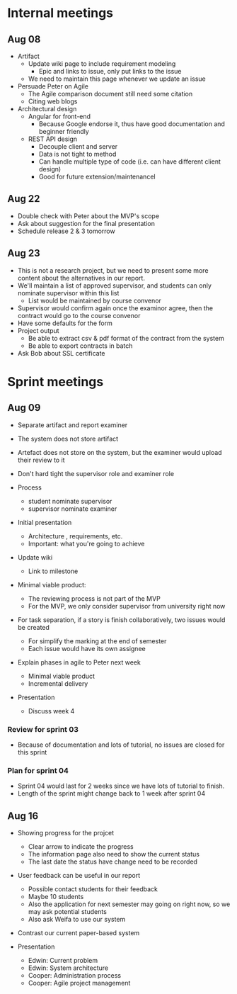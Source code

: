 # Internal meetings

## Aug 08

- Artifact
  - Update wiki page to include requirement modeling
    - Epic and links to issue, only put links to the issue
  - We need to maintain this page whenever we update an issue
- Persuade Peter on Agile
  - The Agile comparison document still need some citation 
  - Citing web blogs
- Architectural design
  - Angular for front-end
    - Because Google endorse it, thus have good documentation and beginner friendly
  - REST API design
    - Decouple client and server
    - Data is not tight to method
    - Can handle multiple type of code (i.e. can have different client design)
    - Good for future extension/maintenancel

## Aug 22
- Double check with Peter about the MVP's scope
- Ask about suggestion for the final presentation
- Schedule release 2 & 3 tomorrow

## Aug 23

- This is not a research project, but we need to present some more content about the alternatives in our report.
- We'll maintain a list of approved supervisor, and students can only nominate supervisor within this list
  - List would be maintained by course convenor
- Supervisor would confirm again once the examinor agree, then the contract would go to the course convenor
- Have some defaults for the form
- Project output
  - Be able to extract csv & pdf format of the contract from the system
  - Be able to export contracts in batch
- Ask Bob about SSL certificate

# Sprint meetings

## Aug 09

- Separate artifact and report examiner
- The system does not store artifact
- Artefact does not store on the system, but the examiner would upload their review to it
- Don't hard tight the supervisor role and examiner role
- Process
  - student nominate supervisor
  - supervisor nominate examiner
- Initial presentation
  - Architecture , requirements, etc.
  - Important: what you're going to achieve

- Update wiki
  - Link to milestone
- Minimal viable product:
  - The reviewing process is not part of the MVP
  - For the MVP, we only consider supervisor from university right now
- For task separation, if a story is finish collaboratively, two issues would be created
  - For simplify the marking at the end of semester
  - Each issue would have its own assignee
- Explain phases in agile to Peter next week
  - Minimal viable product
  - Incremental delivery
- Presentation
  - Discuss week 4

### Review for sprint 03

- Because of documentation and lots of tutorial, no issues are closed for this sprint

### Plan for sprint 04

- Sprint 04 would last for 2 weeks since we have lots of tutorial to finish.
- Length of the sprint might change back to 1 week after sprint 04

## Aug 16

- Showing progress for the projcet
  - Clear arrow to indicate the progress
  - The information page also need to show the current status
  - The last date the status have change need to be recorded
- User feedback can be useful in our report
  - Possible contact students for their feedback
  - Maybe 10 students
  - Also the application for next semester may going on right now, so we may ask potential students
  - Also ask Weifa to use our system
- Contrast our current paper-based system

- Presentation
  - Edwin: Current problem
  - Edwin: System architecture
  - Cooper: Administration process
  - Cooper: Agile project management